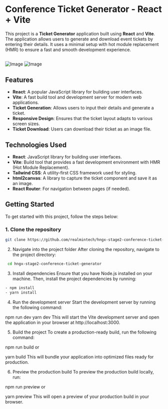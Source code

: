 # Conference Ticket Generator - React + Vite

This project is a **Ticket Generator** application built using **React** and **Vite**. The application allows users to generate and download event tickets by entering their details. It uses a minimal setup with hot module replacement (HMR) to ensure a fast and smooth development experience.
##

![Image](https://github.com/user-attachments/assets/2a18fde9-e6b3-44b8-9886-39927cb44c9f)
![Image](https://github.com/user-attachments/assets/481274eb-ca26-4f5b-88b7-f936c47743a2)


## Features

- **React**: A popular JavaScript library for building user interfaces.
- **Vite**: A fast build tool and development server for modern web applications.
- **Ticket Generation**: Allows users to input their details and generate a ticket.
- **Responsive Design**: Ensures that the ticket layout adapts to various screen sizes.
- **Ticket Download**: Users can download their ticket as an image file.

## Technologies Used

- **React**: JavaScript library for building user interfaces.
- **Vite**: Build tool that provides a fast development environment with HMR (Hot Module Replacement).
- **Tailwind CSS**: A utility-first CSS framework used for styling.
- **html2canvas**: A library to capture the ticket component and save it as an image.
- **React Router**: For navigation between pages (if needed).

## Getting Started

To get started with this project, follow the steps below:

### 1. Clone the repository

```bash
git clone https://github.com/realmintech/hngx-stage2-conference-ticket-generator.git

```
2. Navigate into the project folder
After cloning the repository, navigate to the project directory:



```bash
 cd hngx-stage2-conference-ticket-generator
```
3. Install dependencies
Ensure that you have Node.js installed on your machine. Then, install the project dependencies by running:


```bash
- npm install
- yarn install
```

4. Run the development server
Start the development server by running the following command:



npm run dev
yarn dev
This will start the Vite development server and open the application in your browser at http://localhost:3000.

5. Build the project
To create a production-ready build, run the following command:



npm run build
or



yarn build
This will bundle your application into optimized files ready for production.

6. Preview the production build
To preview the production build locally, run:


npm run preview
or



yarn preview
This will open a preview of your production build in your browser.









